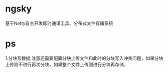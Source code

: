 # ngsky
基于Netty自主开发即时通讯工具、分布式文件存储系统

# ps
1.分块写数据,注意还需要配置分块上传文件和此时的分块写入冲突问题，如果分块上传则不进行再次分块，如果整个文件上传则进行分块再存储。
